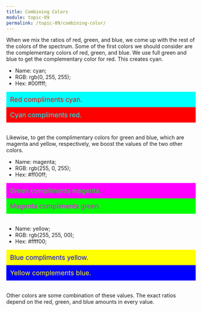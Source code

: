 ```yaml
---
title: Combining Colors
module: topic-09
permalink: /topic-09/combining-color/
---
```


<div class="divider-heading"></div>

When we mix the ratios of red, green, and blue, we come up with the rest of the colors of the spectrum. Some of the first colors we should consider are the complementary colors of red, green, and blue. We use full green and blue to get the complementary color for red. This creates cyan.

- Name: cyan;
- RGB: rgb(0, 255, 255);
- Hex: #00ffff;

<div width="50%" height="20px"
    style="background-color:#00ffff;color:#ff0000;padding:10px;font-size:1.25em;">
    Red compliments cyan.
</div>
<div width="50%" height="20px"
    style="background-color:#ff0000;color:#00ffff;padding:10px;font-size:1.25em;">
    Cyan compliments red.
</div>

<br />

Likewise, to get the complimentary colors for green and blue, which are magenta and yellow, respectively, we boost the values of the two other colors.

- Name: magenta;
- RGB: rgb(255, 0, 255);
- Hex: #ff00ff;

<div width="50%" height="20px"
    style="background-color:#ff00ff;color:#00ff00;padding:10px;font-size:1.25em;">
    Green compliments magenta.
</div>
<div width="50%" height="20px"
    style="background-color:#00ff00;color:#ff00ff;padding:10px;font-size:1.25em;">
    Magenta compliments green.
</div>

<br />

- Name: yellow;
- RGB: rgb(255, 255, 00);
- Hex: #ffff00;

<div width="50%" height="20px"
    style="background-color:#ffff00;color:#0000ff;padding:10px;font-size:1.25em;">
    Blue compliments yellow.
</div>
<div width="50%" height="20px"
    style="background-color:#0000ff;color:#ffff00;padding:10px;font-size:1.25em;">
    Yellow complements blue.
</div>

<br />

Other colors are some combination of these values. The exact ratios depend on the red, green, and blue amounts in every value.
